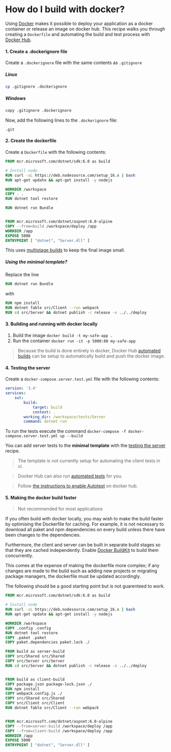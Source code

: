 # How do I build with docker?

Using [Docker](https://www.docker.com/) makes it possible to deploy your application as a docker container or release an image on docker hub. This recipe walks you through creating a `Dockerfile` and automating the build and test process with [Docker Hub](https://hub.docker.com/).

#### 1. Create a .dockerignore file

Create a `.dockerignore` file with the same contents as `.gitignore`

##### Linux
```bash
cp .gitignore .dockerignore
```
##### Windows
```bash
copy .gitignore .dockerignore
```

Now, add the following lines to the `.dockerignore` file:

```
.git
```

#### 2. Create the dockerfile

Create a `Dockerfile` with the following contents:

```dockerfile
FROM mcr.microsoft.com/dotnet/sdk:6.0 as build

# Install node
RUN curl -sL https://deb.nodesource.com/setup_16.x | bash
RUN apt-get update && apt-get install -y nodejs

WORKDIR /workspace
COPY . .
RUN dotnet tool restore

RUN dotnet run Bundle


FROM mcr.microsoft.com/dotnet/aspnet:6.0-alpine
COPY --from=build /workspace/deploy /app
WORKDIR /app
EXPOSE 5000
ENTRYPOINT [ "dotnet", "Server.dll" ]
```

This uses [multistage builds](https://docs.docker.com/develop/develop-images/multistage-build/) to keep the final image small.

##### Using the minimal template?

Replace the line

```dockerfile
RUN dotnet run Bundle
```

with

```dockerfile
RUN npm install
RUN dotnet fable src/Client --run webpack
RUN cd src/Server && dotnet publish -c release -o ../../deploy
```

#### 3. Building and running with docker locally

1. Build the image `docker build -t my-safe-app .`
2. Run the container `docker run -it -p 5000:80 my-safe-app`

> Because the build is done entirely in docker, Docker Hub [automated builds](https://docs.docker.com/docker-hub/builds/) can be setup to automatically build and push the docker image.

#### 4. Testing the server
Create a `docker-compose.server.test.yml` file with the following contents:

```yml
version: '3.4'
services:
    sut:
        build:
            target: build
            context: .
        working_dir: /workspace/tests/Server
        command: dotnet run
```
To run the tests execute the command `docker-compose -f docker-compose.server.test.yml up --build`

You can add server tests to the **minimal template** with the [testing the server](../developing-and-testing/testing-the-server.md) recipe.

> The template is not currently setup for automating the client tests in ci.

> Docker Hub can also run [automated tests](https://docs.docker.com/docker-hub/builds/automated-testing/) for you.

> Follow [the instructions to enable Autotest](https://docs.docker.com/docker-hub/builds/automated-testing/#enable-automated-tests-on-a-repository) on docker hub.

#### 5. Making the docker build faster

> Not recommended for most applications

If you often build with docker locally, you may wish to make the build faster by optimising the Dockerfile for caching. For example, it is not necessary to download all paket and npm dependencies on every build unless there have been changes to the dependencies.

Furthermore, the client and server can be built in separate build stages so that they are cached independently. Enable [Docker BuildKit](https://docs.docker.com/develop/develop-images/build_enhancements/) to build them concurrently.

This comes at the expense of making the dockerfile more complex; if any changes are made to the build such as adding new projects or migrating package managers, the dockerfile must be updated accordingly.

The following should be a good starting point but is not guarenteed to work.

```dockerfile
FROM mcr.microsoft.com/dotnet/sdk:6.0 as build

# Install node
RUN curl -sL https://deb.nodesource.com/setup_16.x | bash
RUN apt-get update && apt-get install -y nodejs

WORKDIR /workspace
COPY .config .config
RUN dotnet tool restore
COPY .paket .paket
COPY paket.dependencies paket.lock ./

FROM build as server-build
COPY src/Shared src/Shared
COPY src/Server src/Server
RUN cd src/Server && dotnet publish -c release -o ../../deploy


FROM build as client-build
COPY package.json package-lock.json ./
RUN npm install
COPY webpack.config.js ./
COPY src/Shared src/Shared
COPY src/Client src/Client
RUN dotnet fable src/Client --run webpack


FROM mcr.microsoft.com/dotnet/aspnet:6.0-alpine
COPY --from=server-build /workspace/deploy /app
COPY --from=client-build /workspace/deploy /app
WORKDIR /app
EXPOSE 5000
ENTRYPOINT [ "dotnet", "Server.dll" ]
```

